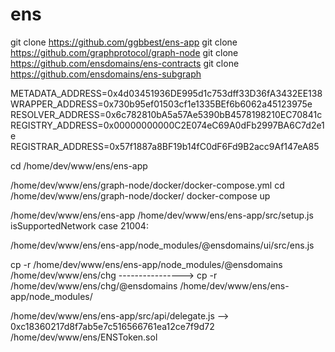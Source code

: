 # ens

git clone https://github.com/ggbbest/ens-app
git clone https://github.com/graphprotocol/graph-node
git clone https://github.com/ensdomains/ens-contracts
git clone https://github.com/ensdomains/ens-subgraph

METADATA_ADDRESS=0x4d03451936DE995d1c753dff33D36fA3432EE138
WRAPPER_ADDRESS=0x730b95ef01503cf1e1335BEf6b6062a45123975e
RESOLVER_ADDRESS=0x6c782810bA5a57Ae5390bB4578198210EC70841c
REGISTRY_ADDRESS=0x00000000000C2E074eC69A0dFb2997BA6C7d2e1e
REGISTRAR_ADDRESS=0x57f1887a8BF19b14fC0dF6Fd9B2acc9Af147eA85

cd /home/dev/www/ens/ens-app

/home/dev/www/ens/graph-node/docker/docker-compose.yml
cd /home/dev/www/ens/graph-node/docker/
docker-compose up

/home/dev/www/ens/ens-app
/home/dev/www/ens/ens-app/src/setup.js
isSupportedNetwork case 21004:

/home/dev/www/ens/ens-app/node_modules/@ensdomains/ui/src/ens.js

cp -r /home/dev/www/ens/ens-app/node_modules/@ensdomains /home/dev/www/ens/chg
---------------->
cp -r /home/dev/www/ens/chg/@ensdomains /home/dev/www/ens/ens-app/node_modules/

/home/dev/www/ens/ens-app/src/api/delegate.js
--> 0xc18360217d8f7ab5e7c516566761ea12ce7f9d72
/home/dev/www/ens/ENSToken.sol
